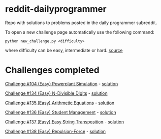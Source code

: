 reddit-dailyprogrammer
======================

Repo with solutions to problems posted in the daily programmer subreddit.

To open a new challenge page automatically use the following command: 

`python new_challenge.py <difficulty>` 

where difficulty can be easy, intermediate or hard. [source](https://github.com/miguelgazela/reddit-dailyprogrammer/blob/master/new_challenge.py)

Challenges completed
====================

[Challenge #104 (Easy) Powerplant Simulation](http://www.reddit.com/r/dailyprogrammer/comments/11paok/10182012_challenge_104_easy_powerplant_simulation/) - [solution](https://github.com/miguelgazela/reddit-dailyprogrammer/blob/master/challenge_104.py)

[Challenge #134 (Easy) N-Divisible Digits](http://www.reddit.com/r/dailyprogrammer/comments/1jtryq/080613_challenge_134_easy_ndivisible_digits/) - [solution](https://github.com/miguelgazela/reddit-dailyprogrammer/blob/master/challenge_134.py)

[Challenge #135 (Easy) Arithmetic Equations](http://www.reddit.com/r/dailyprogrammer/comments/1k7s7p/081313_challenge_135_easy_arithmetic_equations/) - [solution](https://github.com/miguelgazela/reddit-dailyprogrammer/blob/master/challenge_135.py)

[Challenge #136 (Easy) Student Management](http://www.reddit.com/r/dailyprogrammer/comments/1kphtf/081313_challenge_136_easy_student_management/) - [solution](https://github.com/miguelgazela/reddit-dailyprogrammer/blob/master/challenge_136.py)

[Challenge #137 (Easy) Easy String Transposition](http://www.reddit.com/r/dailyprogrammer/comments/1m1jam/081313_challenge_137_easy_string_transposition/) - [solution](https://github.com/miguelgazela/reddit-dailyprogrammer/blob/master/challenge_137.py)

[Challenge #138 (Easy) Repulsion-Force](http://www.reddit.com/r/dailyprogrammer/comments/1ml669/091713_challenge_138_easy_repulsionforce/) - [solution](https://github.com/miguelgazela/reddit-dailyprogrammer/blob/master/challenge_138.py)





